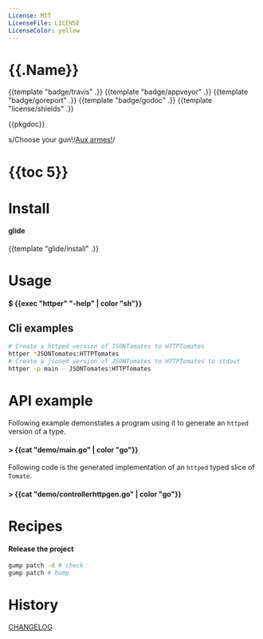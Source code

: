 ```yaml
---
License: MIT
LicenseFile: LICENSE
LicenseColor: yellow
---
```

# {{.Name}}

{{template "badge/travis" .}} {{template "badge/appveyor" .}} {{template "badge/goreport" .}} {{template "badge/godoc" .}} {{template "license/shields" .}}

{{pkgdoc}}

s/Choose your gun!/[Aux armes!](https://www.youtube.com/watch?v=hD-wD_AMRYc&t=7)/

# {{toc 5}}

# Install

#### glide
{{template "glide/install" .}}


# Usage

#### $ {{exec "httper" "-help" | color "sh"}}

## Cli examples

```sh
# Create a httped version of JSONTomates to HTTPTomates
httper *JSONTomates:HTTPTomates
# Create a jsoned version of JSONTomates to HTTPTomates to stdout
httper -p main - JSONTomates:HTTPTomates
```

# API example

Following example demonstates a program using it to generate an `httped` version of a type.

#### > {{cat "demo/main.go" | color "go"}}

Following code is the generated implementation of an `httped` typed slice of `Tomate`.

#### > {{cat "demo/controllerhttpgen.go" | color "go"}}

# Recipes

#### Release the project

```sh
gump patch -d # check
gump patch # bump
```

# History

[CHANGELOG](CHANGELOG.md)
